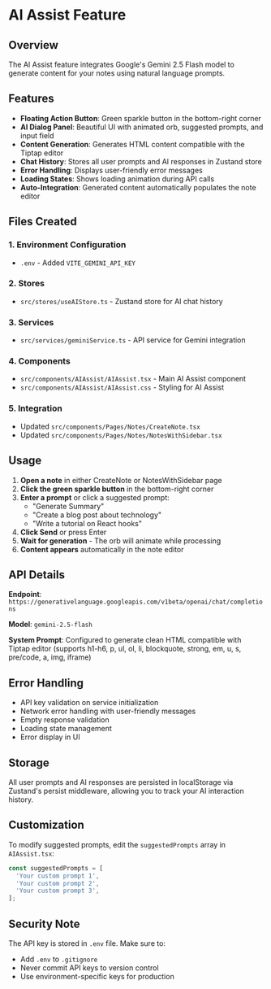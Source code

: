 # AI Assist Feature

## Overview
The AI Assist feature integrates Google's Gemini 2.5 Flash model to generate content for your notes using natural language prompts.

## Features
- **Floating Action Button**: Green sparkle button in the bottom-right corner
- **AI Dialog Panel**: Beautiful UI with animated orb, suggested prompts, and input field
- **Content Generation**: Generates HTML content compatible with the Tiptap editor
- **Chat History**: Stores all user prompts and AI responses in Zustand store
- **Error Handling**: Displays user-friendly error messages
- **Loading States**: Shows loading animation during API calls
- **Auto-Integration**: Generated content automatically populates the note editor

## Files Created

### 1. Environment Configuration
- `.env` - Added `VITE_GEMINI_API_KEY`

### 2. Stores
- `src/stores/useAIStore.ts` - Zustand store for AI chat history

### 3. Services
- `src/services/geminiService.ts` - API service for Gemini integration

### 4. Components
- `src/components/AIAssist/AIAssist.tsx` - Main AI Assist component
- `src/components/AIAssist/AIAssist.css` - Styling for AI Assist

### 5. Integration
- Updated `src/components/Pages/Notes/CreateNote.tsx`
- Updated `src/components/Pages/Notes/NotesWithSidebar.tsx`

## Usage

1. **Open a note** in either CreateNote or NotesWithSidebar page
2. **Click the green sparkle button** in the bottom-right corner
3. **Enter a prompt** or click a suggested prompt:
   - "Generate Summary"
   - "Create a blog post about technology"
   - "Write a tutorial on React hooks"
4. **Click Send** or press Enter
5. **Wait for generation** - The orb will animate while processing
6. **Content appears** automatically in the note editor

## API Details

**Endpoint**: `https://generativelanguage.googleapis.com/v1beta/openai/chat/completions`

**Model**: `gemini-2.5-flash`

**System Prompt**: Configured to generate clean HTML compatible with Tiptap editor (supports h1-h6, p, ul, ol, li, blockquote, strong, em, u, s, pre/code, a, img, iframe)

## Error Handling

- API key validation on service initialization
- Network error handling with user-friendly messages
- Empty response validation
- Loading state management
- Error display in UI

## Storage

All user prompts and AI responses are persisted in localStorage via Zustand's persist middleware, allowing you to track your AI interaction history.

## Customization

To modify suggested prompts, edit the `suggestedPrompts` array in `AIAssist.tsx`:

```typescript
const suggestedPrompts = [
  'Your custom prompt 1',
  'Your custom prompt 2',
  'Your custom prompt 3',
];
```

## Security Note

The API key is stored in `.env` file. Make sure to:
- Add `.env` to `.gitignore`
- Never commit API keys to version control
- Use environment-specific keys for production
